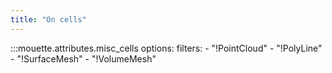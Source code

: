 ```yaml
---
title: "On cells"
---
```


:::mouette.attributes.misc_cells
    options:
        filters:
            - "!PointCloud"
            - "!PolyLine"
            - "!SurfaceMesh"
            - "!VolumeMesh"